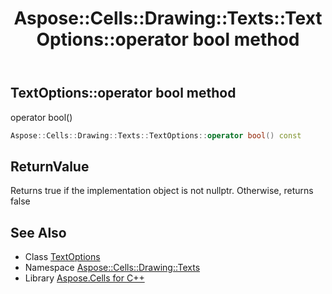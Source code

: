 ﻿---
title: Aspose::Cells::Drawing::Texts::TextOptions::operator bool method
linktitle: operator bool
second_title: Aspose.Cells for C++ API Reference
description: 'Aspose::Cells::Drawing::Texts::TextOptions::operator bool method. operator bool() in C++.'
type: docs
weight: 400
url: /cpp/aspose.cells.drawing.texts/textoptions/operator_bool/
---
## TextOptions::operator bool method


operator bool()

```cpp
Aspose::Cells::Drawing::Texts::TextOptions::operator bool() const
```


## ReturnValue

Returns true if the implementation object is not nullptr. Otherwise, returns false

## See Also

* Class [TextOptions](../)
* Namespace [Aspose::Cells::Drawing::Texts](../../)
* Library [Aspose.Cells for C++](../../../)
